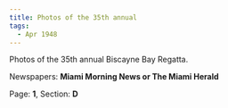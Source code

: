 ```yaml
---  
title: Photos of the 35th annual  
tags:  
  - Apr 1948  
---  
```

  
Photos of the 35th annual Biscayne Bay Regatta.  
  
Newspapers: **Miami Morning News or The Miami Herald**  
  
Page: **1**, Section: **D** 
